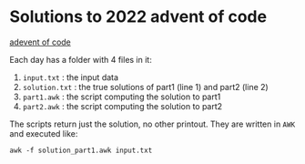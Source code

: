 # Solutions to 2022 advent of code

[adevent of code](https://adventofcode.com/2022/)

Each day has a folder with 4 files in it:

 1. `input.txt` : the input data
 2. `solution.txt` : the true solutions of part1 (line 1) and part2 (line 2)
 3. `part1.awk` : the script computing the solution to part1
 4. `part2.awk` : the script computing the solution to part2

The scripts return just the solution, no other printout. They are written in `AWK` and executed like:

```shell
awk -f solution_part1.awk input.txt
```
